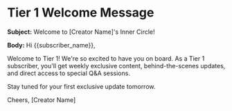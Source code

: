 # Tier 1 Welcome Message

**Subject:** Welcome to [Creator Name]'s Inner Circle!

**Body:**
Hi {{subscriber_name}},

Welcome to Tier 1! We're so excited to have you on board. As a Tier 1 subscriber, you'll get weekly exclusive content, behind-the-scenes updates, and direct access to special Q&A sessions.

Stay tuned for your first exclusive update tomorrow.

Cheers,
[Creator Name]
